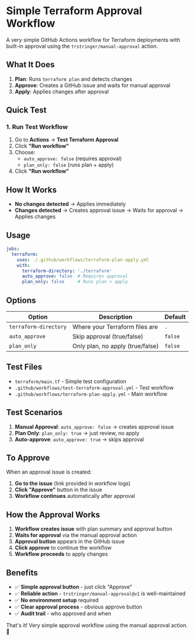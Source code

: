 # Simple Terraform Approval Workflow

A very simple GitHub Actions workflow for Terraform deployments with built-in approval using the `trstringer/manual-approval` action.

## What It Does

1. **Plan**: Runs `terraform plan` and detects changes
2. **Approve**: Creates a GitHub issue and waits for manual approval
3. **Apply**: Applies changes after approval

## Quick Test

### 1. Run Test Workflow
1. Go to **Actions** → **Test Terraform Approval**
2. Click **"Run workflow"**
3. Choose:
   - `auto_approve: false` (requires approval)
   - `plan_only: false` (runs plan + apply)
4. Click **"Run workflow"**

## How It Works

- **No changes detected** → Applies immediately
- **Changes detected** → Creates approval issue → Waits for approval → Applies changes

## Usage

```yaml
jobs:
  terraform:
    uses: ./.github/workflows/terraform-plan-apply.yml
    with:
      terraform-directory: './terraform'
      auto_approve: false  # Requires approval
      plan_only: false     # Runs plan + apply
```

## Options

| Option | Description | Default |
|--------|-------------|---------|
| `terraform-directory` | Where your Terraform files are | `.` |
| `auto_approve` | Skip approval (true/false) | `false` |
| `plan_only` | Only plan, no apply (true/false) | `false` |

## Test Files

- `terraform/main.tf` - Simple test configuration
- `.github/workflows/test-terraform-approval.yml` - Test workflow
- `.github/workflows/terraform-plan-apply.yml` - Main workflow

## Test Scenarios

1. **Manual Approval**: `auto_approve: false` → creates approval issue
2. **Plan Only**: `plan_only: true` → just review, no apply
3. **Auto-approve**: `auto_approve: true` → skips approval

## To Approve

When an approval issue is created:
1. **Go to the issue** (link provided in workflow logs)
2. **Click "Approve"** button in the issue
3. **Workflow continues** automatically after approval

## How the Approval Works

1. **Workflow creates issue** with plan summary and approval button
2. **Waits for approval** via the manual approval action
3. **Approval button** appears in the GitHub issue
4. **Click approve** to continue the workflow
5. **Workflow proceeds** to apply changes

## Benefits

- ✅ **Simple approval button** - just click "Approve"
- ✅ **Reliable action** - `trstringer/manual-approval@v1` is well-maintained
- ✅ **No environment setup** required
- ✅ **Clear approval process** - obvious approve button
- ✅ **Audit trail** - who approved and when

That's it! Very simple approval workflow using the manual approval action. 🎯
